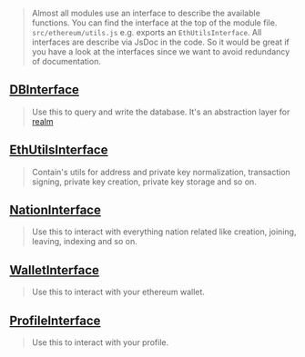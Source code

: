 > Almost all modules use an interface to describe the available functions. You can find the interface at the top of the module file. `src/ethereum/utils.js` e.g. exports an `EthUtilsInterface`.
> All interfaces are describe via JsDoc in the code. So it would be great if you have a look at the interfaces since we want to avoid redundancy of documentation.

## [DBInterface](src/database/db.js)
> Use this to query and write the database.
> It's an abstraction layer for [realm](realm.io/docs/javascript/latest/)

## [EthUtilsInterface](src/ethereum/utils.js)
> Contain's utils for address and private key normalization, transaction signing, private key creation, private key storage and so on.

## [NationInterface](src/ethereum/nation.js)
> Use this to interact with everything nation related like creation, joining, leaving, indexing and so on.

## [WalletInterface](src/ethereum/wallet.js)
> Use this to interact with your ethereum wallet.

## [ProfileInterface](src/ethereum/profile.js)
> Use this to interact with your profile.